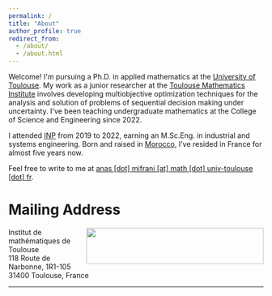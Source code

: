 ```yaml
---
permalink: /
title: "About"
author_profile: true
redirect_from: 
  - /about/
  - /about.html
---
```



Welcome! I'm pursuing a Ph.D. in applied mathematics at the [University of Toulouse](https://en.univ-toulouse.fr/). My work as a junior researcher at the [Toulouse Mathematics Institute](https://math.univ-toulouse.fr/en/) involves developing multiobjective optimization techniques for the analysis and solution of problems of sequential decision making under uncertainty. I've been teaching undergraduate mathematics at the College of Science and Engineering since 2022.

I attended [INP](https://www.inp-toulouse.fr/en/index.html) from 2019 to 2022, earning an M.Sc.Eng. in industrial and systems engineering. Born and raised in [Morocco](https://en.wikipedia.org/wiki/Safi,_Morocco), I've resided in France for almost five years now.

Feel free to write to me at <a href="mailto:anas.mifrani@math.univ-toulouse.fr">anas [dot] mifrani [at] math [dot] univ-toulouse [dot] fr</a>.

# Mailing Address

<img align=right width = 350px height = 71px src="https://www.math.univ-toulouse.fr/imt_logo.jpg">

Institut de mathématiques de Toulouse <br>
118 Route de Narbonne, 1R1-105 <br>
31400 Toulouse, France

<hr/>
<div id="visitor_map">
<script type="text/javascript" id="clustrmaps" src="//clustrmaps.com/map_v2.js?d=2iCYpNE_RMCmxm2wGsvaXmcpCvZlIefPPcJZBnSnixI&cl=ffffff&w=a"></script>
</div>

